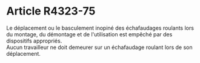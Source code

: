 # Article R4323-75

  
Le déplacement ou le basculement inopiné des échafaudages roulants lors du montage, du démontage et de l'utilisation est empêché par des dispositifs appropriés.   
Aucun travailleur ne doit demeurer sur un échafaudage roulant lors de son déplacement.